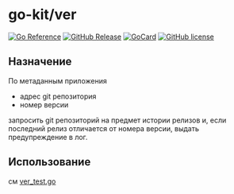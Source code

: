# go-kit/ver

[![Go Reference][ref1]][ref2]
 [![GitHub Release][gr1]][gr2]
 [![GoCard][gc1]][gc2]
 [![GitHub license][gl1]][gl2]

[ref1]: https://pkg.go.dev/badge/github.com/LeKovr/go-kit/ver.svg
[ref2]: https://pkg.go.dev/github.com/LeKovr/go-kit/ver
[gc1]: https://goreportcard.com/badge/github.com/LeKovr/go-kit/ver
[gc2]: https://goreportcard.com/report/github.com/LeKovr/go-kit/ver
[gr1]: https://img.shields.io/github/release/LeKovr/go-kit/ver.svg
[gr2]: https://github.com/LeKovr/go-kit/ver/releases
[gl1]: https://img.shields.io/github/license/LeKovr/go-kit.svg
[gl2]: https://github.com/LeKovr/go-kit/blob/master/LICENSE

## Назначение

По метаданным приложения
* адрес git репозитория
* номер версии

запросить git репозиторий на предмет истории релизов и, если последний релиз отличается от номера версии, выдать предупреждение в лог.

## Использование

см [ver_test.go](ver_test.go)
